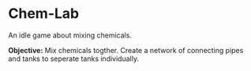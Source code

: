 # Chem-Lab


An idle game about mixing chemicals.

<strong>Objective:</strong>
Mix chemicals togther. Create a network of connecting pipes and tanks to seperate tanks individually.
  
